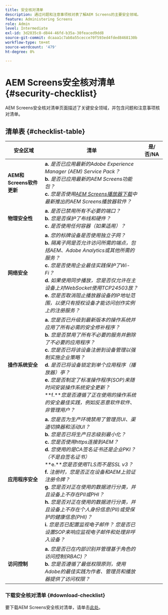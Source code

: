 ```yaml
---
title: 安全核对清单
description: 通过问题和注意事项核对表了解AEM Screens的主要安全领域。
feature: Administering Screens
role: Admin
level: Intermediate
exl-id: 3d2835c8-d844-46fd-b35a-30feaced9dd8
source-git-commit: dcaaa1c7ab0a55cecce70f593ed4fded8468130b
workflow-type: tm+mt
source-wordcount: '479'
ht-degree: 0%

---
```


# AEM Screens安全核对清单 {#security-checklist}

AEM Screens安全核对清单页面描述了关键安全领域，并包含问题和注意事项核对清单。

## 清单表 {#checklist-table}

| **安全区域** | **清单** | **是/否/NA** |
|---|---|---|
| **AEM和Screens软件更新** | **a.** *是否已应用最新的Adobe Experience Manager (AEM) Service Pack？* <br>**b.** *是否已应用最新的AEM Screens功能包？* <br>**c.** *您是否使用[AEM Screens播放器下载](https://download.macromedia.com/screens/)中最新推出的AEM Screens播放器软件？* |
| **物理安全性** | **a.** *是否已禁用所有不必要的端口？* <br>**b.** *您是否保护了布线和硬件？* <br>**c.** *是否使用任何容器（如果适用）？* |
| **网络安全** | **a.** *您的标牌设备是否使用独立子网？* <br>**b.** *隔离子网是否允许访问所需的端点，包括AEM、Adobe Analytics或其他所需的服务？* <br>**c.** *您是否使用企业最佳实践保护了Wi-Fi？* <br>**d.** *如果使用同步播放，您是否仅允许在主设备上对WebSocket使用TCP24503放？* <br>**e.** *您是否取消阻止播放器设备的IP地址范围，以便只有授权设备才能访问创作实例上的注册服务？* |
| **操作系统安全** | **a.** *您是否已升级到最新版本的操作系统并应用了所有必需的安全修补程序？* <br>**b.** *您是否禁用了所有不必要的服务并删除了不必要的应用程序？* <br>**c.** *您是否已将该设备注册到设备管理以强制实施企业策略？* <br>**d.** *是否已将设备锁定到单个应用程序（播放器）亭？* <br>**e.** *您是否制定了标准操作程序(SOP)来随时间安装操作系统安全更新？*<br>**f.***您是否遵循了正在使用的操作系统的安全最佳实践，例如反恶意软件软件、非管理用户？* |
| **应用程序安全** | **a.** *您是否为生产环境禁用了管理员UI、渠道切换器和活动UI？* <br>**b.** *您是否已将生产日志级别最小化？* <br>**c.** *您是否使用https连接到AEM？* <br>**d.** *您使用的是CA签名证书还是企业PKI？ （不是自签名证书）*<br>**e.***您是否使用TLS而不是SSL v3？*<br>**f.** *注册时，您是否正在设备和AEM上验证注册令牌？*<br> **g.** *您是否对正在使用的数据进行分类，并且设备上不存在PII或PHI？*<br> **h.** *您是否对正在使用的数据进行分类，并且设备上不存在个人身份信息(PII)或受保护的健康信息(PHI)？*<br> **i.** *您是否已配置监视电子邮件？ 您是否已设置SOP来响应监视电子邮件和处理非呼入设备？* |
| **访问控制** | **a.** *您是否已在内部识别并管理基于角色的访问控制(RBAC)？* <br>**b.** *您是否遵循了最低权限原则，使用Adobe的最佳实践为作者、管理员和播放器提供了访问权限？* |

### 下载安全核对清单 {#download-checklist}

要下载AEM Screens安全核对清单，请单击[此处](/help/user-guide/assets/AEMScreens-SecurityChecklist.pdf)。

